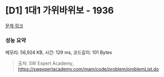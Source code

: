 # [D1] 1대1 가위바위보 - 1936 

[문제 링크](https://swexpertacademy.com/main/code/problem/problemDetail.do?contestProbId=AV5PjKXKALcDFAUq) 

### 성능 요약

메모리: 56,924 KB, 시간: 129 ms, 코드길이: 101 Bytes



> 출처: SW Expert Academy, https://swexpertacademy.com/main/code/problem/problemList.do